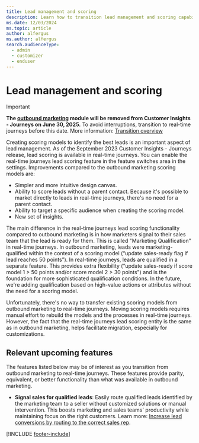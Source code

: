 ```yaml
---
title: Lead management and scoring
description: Learn how to transition lead management and scoring capabilities from outbound marketing to real-time journeys in Dynamics 365 Customer Insights - Journeys.
ms.date: 12/03/2024
ms.topic: article
author: alfergus
ms.author: alfergus
search.audienceType: 
  - admin
  - customizer
  - enduser
---
```


# Lead management and scoring

> [!IMPORTANT]
> **The [outbound marketing](user-guide.md) module will be removed from Customer Insights - Journeys on June 30, 2025.** To avoid interruptions, transition to real-time journeys before this date. More information: [Transition overview](transition-overview.md)

Creating scoring models to identify the best leads is an important aspect of lead management. As of the September 2023 Customer Insights - Journeys release, lead scoring is available in real-time journeys. You can enable the real-time journeys lead scoring feature in the feature switches area in the settings. Improvements compared to the outbound marketing scoring models are:
-	Simpler and more intuitive design canvas.
-	Ability to score leads without a parent contact. Because it's possible to market directly to leads in real-time journeys, there's no need for a parent contact.
-	Ability to target a specific audience when creating the scoring model.
-	New set of insights.

The main difference in the real-time journeys lead scoring functionality compared to outbound marketing is in how marketers signal to their sales team that the lead is ready for them. This is called "Marketing Qualification" in real-time journeys. In outbound marketing, leads were marketing-qualified within the context of a scoring model (“update sales-ready flag if lead reaches 50 points”). In real-time journeys, leads are qualified in a separate feature. This provides extra flexibility (“update sales-ready if score model 1 > 50 points and/or score model 2 > 30 points") and is the foundation for more sophisticated qualification conditions. In the future, we're adding qualification based on high-value actions or attributes without the need for a scoring model.

Unfortunately, there's no way to transfer existing scoring models from outbound marketing to real-time journeys. Moving scoring models requires manual effort to rebuild the models and the processes in real-time journeys. However, the fact that the real-time journeys lead scoring entity is the same as in outbound marketing, helps facilitate migration, especially for customizations.

## Relevant upcoming features

The features listed below may be of interest as you transition from outbound marketing to real-time journeys. These features provide parity, equivalent, or better functionality than what was available in outbound marketing.

- **Signal sales for qualified leads**: Easily route qualified leads identified by the marketing team to a seller without customized solutions or manual intervention. This boosts marketing and sales teams' productivity while maintaining focus on the right customers. Learn more: [Increase lead conversions by routing to the correct sales rep](/dynamics365/release-plan/2023wave2/marketing/dynamics365-marketing/increase-lead-conversions-routing-correct-sales-rep).

[!INCLUDE [footer-include](./includes/footer-banner.md)]
